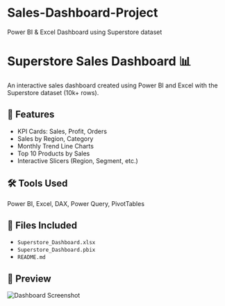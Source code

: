 # Sales-Dashboard-Project
Power BI &amp; Excel Dashboard using Superstore dataset
# Superstore Sales Dashboard 📊

An interactive sales dashboard created using Power BI and Excel with the Superstore dataset (10k+ rows).

## 🚀 Features
- KPI Cards: Sales, Profit, Orders
- Sales by Region, Category
- Monthly Trend Line Charts
- Top 10 Products by Sales
- Interactive Slicers (Region, Segment, etc.)

## 🛠 Tools Used
Power BI, Excel, DAX, Power Query, PivotTables

## 📁 Files Included
- `Superstore_Dashboard.xlsx`
- `Superstore_Dashboard.pbix`
- `README.md`

## 📸 Preview
![Dashboard Screenshot](link-to-your-image-if-uploaded)
